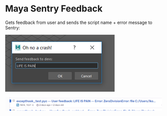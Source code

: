 # Maya Sentry Feedback
Gets feedback from user and sends the script name + error message to Sentry:


![enter image description here](https://github.com/pikamau5/maya_sentry_feedback/blob/master/screenshot.png)

![enter image description here](https://github.com/pikamau5/maya_sentry_feedback/blob/master/Capture.PNG)

